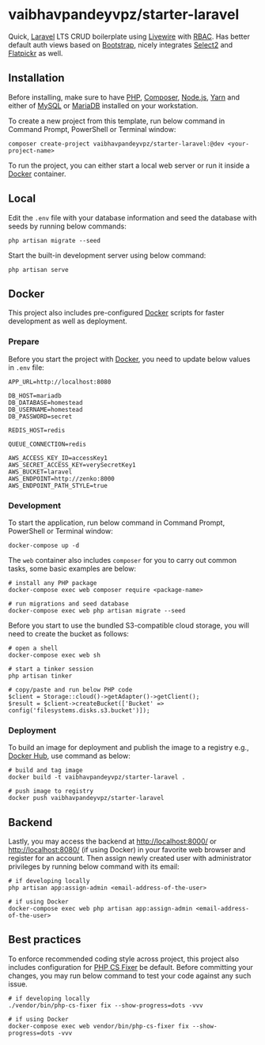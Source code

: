 # vaibhavpandeyvpz/starter-laravel

Quick, [Laravel](https://laravel.com/) LTS CRUD boilerplate using [Livewire](https://laravel-livewire.com/) with [RBAC](https://spatie.be/docs/laravel-permission/v3/introduction).
Has better default auth views based on [Bootstrap](https://getbootstrap.com/docs/4.6/getting-started/introduction/), nicely integrates [Select2](https://select2.org/) and [Flatpickr](https://flatpickr.js.org/) as well.

## Installation

Before installing, make sure to have [PHP](https://www.php.net/), [Composer](https://getcomposer.org/), [Node.js](https://nodejs.org/en/), [Yarn](https://yarnpkg.com/) and either of [MySQL](https://www.mysql.com/) or [MariaDB](https://mariadb.org/) installed on your workstation.

To create a new project from this template, run below command in Command Prompt, PowerShell or Terminal window:

```shell
composer create-project vaibhavpandeyvpz/starter-laravel:@dev <your-project-name>
```

To run the project, you can either start a local web server or run it inside a [Docker](https://www.docker.com/) container.

## Local

Edit the `.env` file with your database information and seed the database with seeds by running below commands:

```shell
php artisan migrate --seed
```

Start the built-in development server using below command:

```shell
php artisan serve
```

## Docker

This project also includes pre-configured [Docker](https://www.docker.com/) scripts for faster development as well as deployment.

### Prepare

Before you start the project with [Docker](https://www.docker.com/), you need to update below values in `.env` file:

```
APP_URL=http://localhost:8080

DB_HOST=mariadb
DB_DATABASE=homestead
DB_USERNAME=homestead
DB_PASSWORD=secret

REDIS_HOST=redis

QUEUE_CONNECTION=redis

AWS_ACCESS_KEY_ID=accessKey1
AWS_SECRET_ACCESS_KEY=verySecretKey1
AWS_BUCKET=laravel
AWS_ENDPOINT=http://zenko:8000
AWS_ENDPOINT_PATH_STYLE=true
```

### Development

To start the application, run below command in Command Prompt, PowerShell or Terminal window:

```shell
docker-compose up -d
```

The `web` container also includes `composer` for you to carry out common tasks, some basic examples are below:

```shell
# install any PHP package
docker-compose exec web composer require <package-name>

# run migrations and seed database
docker-compose exec web php artisan migrate --seed
```

Before you start to use the bundled S3-compatible cloud storage, you will need to create the bucket as follows:

```shell
# open a shell
docker-compose exec web sh

# start a tinker session
php artisan tinker

# copy/paste and run below PHP code
$client = Storage::cloud()->getAdapter()->getClient();
$result = $client->createBucket(['Bucket' => config('filesystems.disks.s3.bucket')]);
```

### Deployment

To build an image for deployment and publish the image to a registry e.g., [Docker Hub](https://hub.docker.com/), use command as below:

```shell
# build and tag image
docker build -t vaibhavpandeyvpz/starter-laravel .

# push image to registry
docker push vaibhavpandeyvpz/starter-laravel
```

## Backend

Lastly, you may access the backend at [http://localhost:8000/](http://localhost:8000/) or [http://localhost:8080/](http://localhost:8080/) (if using Docker) in your favorite web browser and register for an account.
Then assign newly created user with administrator privileges by running below command with its email:

```shell
# if developing locally
php artisan app:assign-admin <email-address-of-the-user>

# if using Docker
docker-compose exec web php artisan app:assign-admin <email-address-of-the-user>
```

## Best practices

To enforce recommended coding style across project, this project also includes configuration for [PHP CS Fixer](https://github.com/FriendsOfPHP/PHP-CS-Fixer) be default.
Before committing your changes, you may run below command to test your code against any such issue.

```shell
# if developing locally
./vendor/bin/php-cs-fixer fix --show-progress=dots -vvv

# if using Docker
docker-compose exec web vendor/bin/php-cs-fixer fix --show-progress=dots -vvv
```
